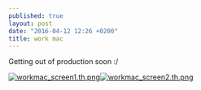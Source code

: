 ```yaml
---
published: true
layout: post
date: "2016-04-12 12:26 +0200"
title: work mac
---
```



Getting out of production soon :/

[![workmac_screen1.th.png](https://cdn.scrot.moe/images/2016/04/12/workmac_screen1.th.png)](https://cdn.scrot.moe/images/2016/04/12/workmac_screen1.png)[![workmac_screen2.th.png](https://cdn.scrot.moe/images/2016/04/12/workmac_screen2.th.png)](https://cdn.scrot.moe/images/2016/04/12/workmac_screen2.png)
